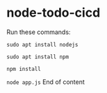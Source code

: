 # node-todo-cicd

Run these commands:


`sudo apt install nodejs`


`sudo apt install npm`


`npm install`

`node app.js`
End of content


